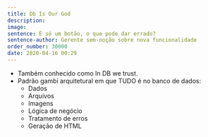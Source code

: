 ```yaml
---
title: Db Is Our God
description: 
image: 
sentence: É só um botão, o que pode dar errado?
sentence-author: Gerente sem-noção sobre nova funcionalidade
order_number: 30000
date: 2020-04-16 00:29
---
```

* Também conhecido como In DB we trust.
* Padrão gambi arquitetural em que TUDO é no banco de dados:
  * Dados
  * Arquivos
  * Imagens
  * Lógica de negócio
  * Tratamento de erros
  * Geração de HTML
